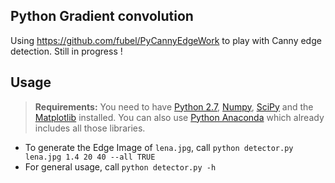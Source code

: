 Python Gradient convolution
----------------------

Using  https://github.com/fubel/PyCannyEdgeWork to play with Canny edge detection.
Still in progress !

Usage
-----

> **Requirements:**
> You need to have [Python 2.7](https://www.python.org/), [Numpy](http://www.numpy.org/), [SciPy](https://www.scipy.org/) and the [Matplotlib](http://matplotlib.org/) installed.
> You can also use [Python Anaconda](https://www.continuum.io/downloads) which already includes all those libraries.

- To generate the Edge Image of ``lena.jpg``, call `python detector.py lena.jpg 1.4 20 40 --all TRUE`
- For general usage, call ``python detector.py -h``
